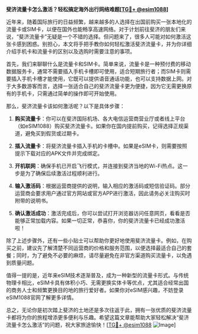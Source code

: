 **斐济流量卡怎么激活？轻松搞定海外出行网络难题[[TG💪+ @esim1088](https://t.me/s/esim1088)]**

近年来，随着国际旅行的日益频繁，越来越多的人选择在出国前购买一张本地化的流量卡或SIM卡，以便在国外也能畅享高速网络。对于计划前往斐济的朋友们来说，“斐济流量卡”无疑是一个不错的选择。但问题来了，很多人可能对如何激活这张卡感到困惑。别担心，本文将手把手教你如何轻松激活斐济流量卡，并为你详细介绍手机卡和流量卡的区别以及选购时需要注意的事项。

首先，我们来聊聊什么是流量卡和SIM卡。简单来说，流量卡是一种预付费的移动数据服务卡，通常不需要插入手机卡槽即可使用，适合短期旅行者；而SIM卡则需要插入手机卡槽才能使用，它既可以提供语音通话功能，也可以支持数据上网。对于大多数游客而言，选择一张适合自己的斐济流量卡更为便捷，因为它无需更换原有的手机卡，只需通过简单的操作即可开始使用。

那么，斐济流量卡该如何激活呢？以下是具体步骤：

1. **购买流量卡**：你可以在斐济国际机场、各大电信运营商营业厅或者线上平台（如eSIM1088）购买斐济流量卡。如果你在国内提前购买，记得选择正规渠道，避免买到假货或过期卡。

2. **插入流量卡**：将斐济流量卡插入手机的卡槽中。如果是eSIM卡，则需要按照提示下载对应的APK文件并完成绑定。

3. **开机联网**：确保手机已开启飞行模式，并连接到斐济当地的Wi-Fi热点。这一步是为了确保后续激活过程顺利进行。

4. **输入激活码**：根据运营商提供的说明，输入相应的激活码或短信验证码。部分运营商会要求用户通过官方网站或官方APP进行激活，因此请务必关注购买时附带的说明书。

5. **确认激活成功**：激活完成后，你可以尝试打开浏览器访问任意网页，看看是否能够正常加载内容。如果一切正常，恭喜你，你的斐济流量卡已经成功激活啦！

除了上述步骤外，还有一些小贴士可以帮助你更好地使用斐济流量卡。例如，在购买之前，建议先了解清楚不同运营商的价格和服务范围，以便选择最适合自己的套餐；同时，为了避免不必要的麻烦，请尽量避免在非官方渠道购买流量卡，以免遇到质量问题。

值得一提的是，近年来eSIM技术逐渐普及，成为一种新型的流量卡形式。与传统物理卡相比，eSIM卡具有体积小巧、无需更换实体卡等优点，尤其适合经常出国的商务人士和频繁更换目的地的旅行爱好者。如果你对eSIM感兴趣，不妨登录eSIM1088官网了解更多详情。

总之，无论你是初次踏上斐济的土地还是多次往返于此，拥有一张优质的斐济流量卡都将为你的旅程增添更多便利与乐趣。希望这篇文章能帮助大家轻松解决“斐济流量卡怎么激活”的问题，祝大家旅途愉快！[[TG💪+ @esim1088](https://t.me/s/esim1088) ![Image](https://i.postimg.cc/4NQfJmqS/Snipaste-2025-05-13-00-14-12.png)]